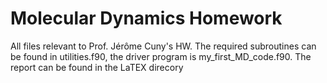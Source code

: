 # Molecular Dynamics Homework

All files relevant to Prof. Jérôme Cuny's HW. The required subroutines can be found in utilities.f90, the driver program is my_first_MD_code.f90. The report can be found in the LaTEX direcory